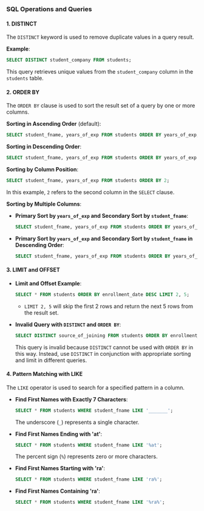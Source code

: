### SQL Operations and Queries

#### 1. **DISTINCT**

The `DISTINCT` keyword is used to remove duplicate values in a query result.

**Example**:

```sql
SELECT DISTINCT student_company FROM students;
```

This query retrieves unique values from the `student_company` column in the `students` table.

#### 2. **ORDER BY**

The `ORDER BY` clause is used to sort the result set of a query by one or more columns.

**Sorting in Ascending Order** (default):

```sql
SELECT student_fname, years_of_exp FROM students ORDER BY years_of_exp;
```

**Sorting in Descending Order**:

```sql
SELECT student_fname, years_of_exp FROM students ORDER BY years_of_exp DESC;
```

**Sorting by Column Position**:

```sql
SELECT student_fname, years_of_exp FROM students ORDER BY 2;
```

In this example, `2` refers to the second column in the `SELECT` clause.

**Sorting by Multiple Columns**:

- **Primary Sort by `years_of_exp` and Secondary Sort by `student_fname`**:

    ```sql
    SELECT student_fname, years_of_exp FROM students ORDER BY years_of_exp, student_fname;
    ```

- **Primary Sort by `years_of_exp` and Secondary Sort by `student_fname` in Descending Order**:

    ```sql
    SELECT student_fname, years_of_exp FROM students ORDER BY years_of_exp, student_fname DESC;
    ```

#### 3. **LIMIT and OFFSET**

- **Limit and Offset Example**:

    ```sql
    SELECT * FROM students ORDER BY enrollment_date DESC LIMIT 2, 5;
    ```

    - `LIMIT 2, 5` will skip the first 2 rows and return the next 5 rows from the result set.

- **Invalid Query with `DISTINCT` and `ORDER BY`**:

    ```sql
    SELECT DISTINCT source_of_joining FROM students ORDER BY enrollment_date DESC LIMIT 2;
    ```

  This query is invalid because `DISTINCT` cannot be used with `ORDER BY` in this way. Instead, use `DISTINCT` in conjunction with appropriate sorting and limit in different queries.

#### 4. **Pattern Matching with LIKE**

The `LIKE` operator is used to search for a specified pattern in a column.

- **Find First Names with Exactly 7 Characters**:

    ```sql
    SELECT * FROM students WHERE student_fname LIKE '_______';
    ```

  The underscore (`_`) represents a single character.

- **Find First Names Ending with 'at'**:

    ```sql
    SELECT * FROM students WHERE student_fname LIKE '%at';
    ```

  The percent sign (`%`) represents zero or more characters.

- **Find First Names Starting with 'ra'**:

    ```sql
    SELECT * FROM students WHERE student_fname LIKE 'ra%';
    ```

- **Find First Names Containing 'ra'**:

    ```sql
    SELECT * FROM students WHERE student_fname LIKE '%ra%';
    ```